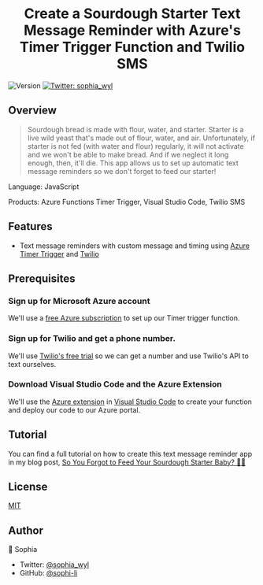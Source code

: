 <h1 align="center">Create a Sourdough Starter Text Message Reminder with Azure's Timer Trigger Function and Twilio SMS</h1>
<p>
  <img alt="Version" src="https://img.shields.io/badge/version-1.0.0-blue.svg?cacheSeconds=2592000" />
  <a href="https://twitter.com/sophia_wyl">
    <img alt="Twitter: sophia_wyl" src="https://img.shields.io/twitter/follow/sophia_wyl.svg?style=social" target="_blank" />
  </a>
</p>

## Overview

> Sourdough bread is made with flour, water, and starter. Starter is a live wild yeast that's made out of flour, water, and air. Unfortunately, if starter is not fed (with water and flour) regularly, it will not activate and we won't be able to make bread. And if we neglect it long enough, then, it'll die. This app allows us to set up automatic text message reminders so we don't forget to feed our starter!

Language: JavaScript

Products: Azure Functions Timer Trigger, Visual Studio Code, Twilio SMS

## Features

- Text message reminders with custom message and timing using [Azure Timer Trigger](https://azure.microsoft.com/en-us/free/?http://WT.mc_id=breadsoph-github-chcondon) and [Twilio](https://www.twilio.com/referral/QYHnll)

## Prerequisites

### Sign up for Microsoft Azure account

We'll use a [free Azure subscription](https://azure.microsoft.com/en-us/free/?http://WT.mc_id=breadsoph-github-chcondon) to set up our Timer trigger function.

### Sign up for Twilio and get a phone number.

We'll use [Twilio's free trial](https://www.twilio.com/referral/QYHnll) so we can get a number and use Twilio's API to text ourselves.

### Download Visual Studio Code and the Azure Extension

We'll use the [Azure extension](https://code.visualstudio.com/docs/azure/extensions/?http://WT.mc_id=breadsoph-github-chcondon) in [Visual Studio Code](https://code.visualstudio.com/?http://WT.mc_id=breadsoph-github-chcondon) to create your function and deploy our code to our Azure portal.

## Tutorial

You can find a full tutorial on how to create this text message reminder app in my blog post, [So You Forgot to Feed Your Sourdough Starter Baby? 🍞👶](https://dev.to/sophia_wyl/so-you-forgot-to-feed-your-sourdough-starter-baby-1g8c)

## License

[MIT](https://github.com/sophi-li/sourdough-timer/blob/master/LICENSE)

## Author

👤 Sophia

- Twitter: [@sophia_wyl](https://twitter.com/sophia_wyl)
- GitHub: [@sophi-li](https://github.com/sophi-li)
